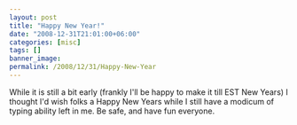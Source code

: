 ```yaml
---
layout: post
title: "Happy New Year!"
date: "2008-12-31T21:01:00+06:00"
categories: [misc]
tags: []
banner_image: 
permalink: /2008/12/31/Happy-New-Year
---
```


While it is still a bit early (frankly I'll be happy to make it till EST New Years) I thought I'd wish folks a Happy New Years while I still have a modicum of typing ability left in me. Be safe, and have fun everyone.